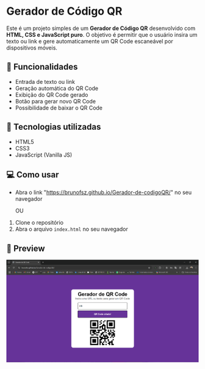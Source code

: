 # Gerador de Código QR

Este é um projeto simples de um **Gerador de Código QR** desenvolvido com **HTML, CSS e JavaScript puro**. O objetivo é permitir que o usuário insira um texto ou link e gere automaticamente um QR Code escaneável por dispositivos móveis.

## 🔢 Funcionalidades

- Entrada de texto ou link
- Geração automática do QR Code
- Exibição do QR Code gerado
- Botão para gerar novo QR Code
- Possibilidade de baixar o QR Code

## 🧠 Tecnologias utilizadas

- HTML5
- CSS3
- JavaScript (Vanilla JS)

## 💻 Como usar

- Abra o link "https://brunofsz.github.io/Gerador-de-codigoQR/" no seu navegador

     OU

1. Clone o repositório
2. Abra o arquivo `index.html` no seu navegador

## 📸 Preview

![Preview](Assets/Preview.png)
